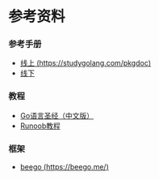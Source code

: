 # 参考资料

### 参考手册

- [线上 (https://studygolang.com/pkgdoc)](https://studygolang.com/pkgdoc)
- [线下]()


### 教程

- [Go语言圣经（中文版）](http://books.studygolang.com/gopl-zh/)
- [Runoob教程](http://www.runoob.com/go/go-map.html)


### 框架

- [beego (https://beego.me/)](https://beego.me/)